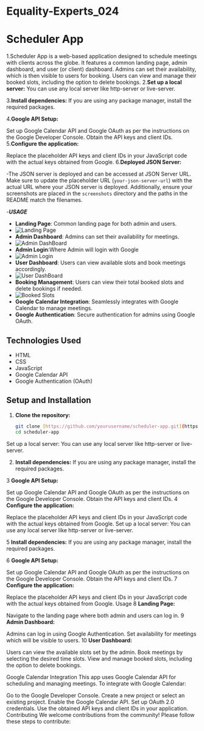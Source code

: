 # Equality-Experts_024


# Scheduler App

1.Scheduler App is a web-based application designed to schedule meetings with clients across the globe. It features a common landing page, admin dashboard, and user (or client) dashboard. Admins can set their availability, which is then visible to users for booking. Users can view and manage their booked slots, including the option to delete bookings.
2.**Set up a local server:**
You can use any local server like http-server or live-server.

3.**Install dependencies:**
If you are using any package manager, install the required packages.

4.**Google API Setup:**

Set up Google Calendar API and Google OAuth as per the instructions on the Google Developer Console.
Obtain the API keys and client IDs.
5.**Configure the application:**

Replace the placeholder API keys and client IDs in your JavaScript code with the actual keys obtained from Google.
6.**Deployed JSON Server:**

-The JSON server is deployed and can be accessed at JSON Server URL.
Make sure to update the placeholder URL (`your-json-server-url`) with the actual URL where your JSON server is deployed. Additionally, ensure your screenshots are placed in the `screenshots` directory and the paths in the README match the filenames.

-***USAGE***
- **Landing Page**: Common landing page for both admin and users.
- ![Landing Page](https://github.com/user-attachments/assets/b2a0310a-d85b-420f-b43e-1e4750accc44)
- **Admin Dashboard**: Admins can set their availability for meetings.
- ![Admin DashBoard](https://github.com/user-attachments/assets/ac6a105d-5dfc-4186-ad08-8470e2320f0f)
- **Admin Login**:Where Admin will login with Google
- ![Admin Login](https://github.com/user-attachments/assets/897a5d47-858a-4575-bd62-88ea6e8a1c84)
- **User Dashboard**: Users can view available slots and book meetings accordingly.
- ![User DashBoard](https://github.com/user-attachments/assets/4e2294e2-60b2-49ef-8e08-a969e3f043a4)
- **Booking Management**: Users can view their total booked slots and delete bookings if needed.
- ![Booked Slots](https://github.com/user-attachments/assets/92fe47f1-0f53-4c7b-8c36-1cf8d1a67cff)
- **Google Calendar Integration**: Seamlessly integrates with Google Calendar to manage meetings.
- **Google Authentication**: Secure authentication for admins using Google OAuth.

## Technologies Used

- HTML
- CSS
- JavaScript
- Google Calendar API
- Google Authentication (OAuth)

## Setup and Installation

1. **Clone the repository:**
   ```bash
   git clone [https://github.com/yourusername/scheduler-app.git](https://github.com/Arpan-creator/Equality-Experts_024.git)
   cd scheduler-app
Set up a local server:
You can use any local server like http-server or live-server.

2. **Install dependencies:**
If you are using any package manager, install the required packages.

3 **Google API Setup:**

Set up Google Calendar API and Google OAuth as per the instructions on the Google Developer Console.
Obtain the API keys and client IDs.
4 **Configure the application:**

Replace the placeholder API keys and client IDs in your JavaScript code with the actual keys obtained from Google.
Set up a local server:
You can use any local server like http-server or live-server.

5 **Install dependencies:**
If you are using any package manager, install the required packages.

6 **Google API Setup:**

Set up Google Calendar API and Google OAuth as per the instructions on the Google Developer Console.
Obtain the API keys and client IDs.
7 **Configure the application:**

Replace the placeholder API keys and client IDs in your JavaScript code with the actual keys obtained from Google.
Usage
8 **Landing Page:**

Navigate to the landing page where both admin and users can log in.
9 **Admin Dashboard:**

Admins can log in using Google Authentication.
Set availability for meetings which will be visible to users.
10 **User Dashboard:**

Users can view the available slots set by the admin.
Book meetings by selecting the desired time slots.
View and manage booked slots, including the option to delete bookings.



Google Calendar Integration
This app uses Google Calendar API for scheduling and managing meetings. To integrate with Google Calendar:

Go to the Google Developer Console.
Create a new project or select an existing project.
Enable the Google Calendar API.
Set up OAuth 2.0 credentials.
Use the obtained API keys and client IDs in your application.
Contributing
We welcome contributions from the community! Please follow these steps to contribute:
